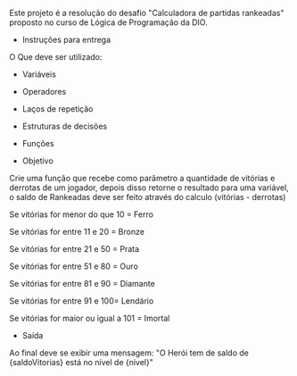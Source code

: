 Este projeto é a resolução do desafio "Calculadora de partidas rankeadas" proposto no curso de Lógica de Programação da DIO.
 
- Instruções para entrega

O Que deve ser utilizado:
- Variáveis
- Operadores
- Laços de repetição
- Estruturas de decisões
- Funções

- Objetivo

Crie uma função que recebe como parâmetro a quantidade de vitórias e derrotas de um jogador,
depois disso retorne o resultado para uma variável, o saldo de Rankeadas deve ser feito através do calculo (vitórias - derrotas)

Se vitórias for menor do que 10 = Ferro

Se vitórias for entre 11 e 20 = Bronze

Se vitórias for entre 21 e 50 = Prata

Se vitórias for entre 51 e 80 = Ouro

Se vitórias for entre 81 e 90 = Diamante

Se vitórias for entre 91 e 100= Lendário

Se vitórias for maior ou igual a 101 = Imortal

- Saída

Ao final deve se exibir uma mensagem:
"O Herói tem de saldo de {saldoVitorias} está no nível de {nivel}"